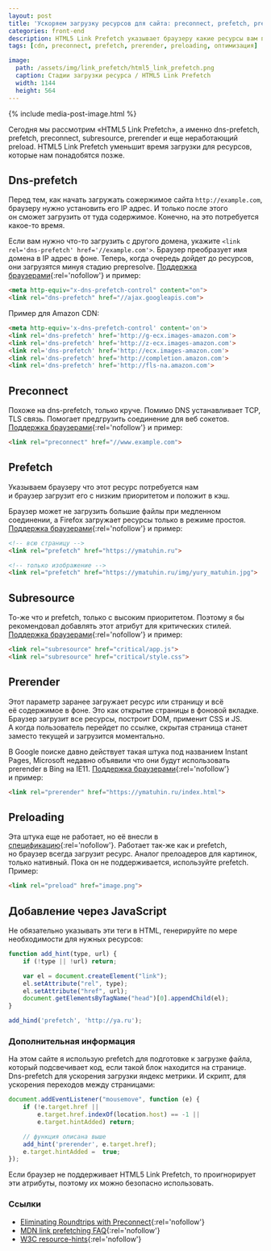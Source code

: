```yaml
---
layout: post
title: 'Ускоряем загрузку ресурсов для сайта: preconnect, prefetch, prerender, preloading…'
categories: front-end
description: HTML5 Link Prefetch указывает браузеру какие ресурсы вам понадобятся в будущем на сайте и максимально подготовит их дальнейшую загрузку.
tags: [cdn, preconnect, prefetch, prerender, preloading, оптимизация]

image:
  path: /assets/img/link_prefetch/html5_link_prefetch.png
  caption: Стадии загрузки ресурса / HTML5 Link Prefetch
  width: 1144
  height: 564
---
```


{% include media-post-image.html %}

Сегодня мы рассмотрим «HTML5 Link Prefetch», а именно dns-prefetch, prefetch, preconnect, subresource, prerender и еще неработающий preload. HTML5 Link Prefetch уменьшит время загрузки для ресурсов, которые нам понадобятся позже.



## Dns-prefetch

Перед тем, как начать загружать сожержимое сайта `http://example.com`, браузеру нужно установить его IP адрес. И только после этого он сможет загрузить от туда содержимое. Конечно, на это потребуется какое-то время.

Если вам нужно что-то загрузить с другого домена, укажите `<link rel='dns-prefetch' href='//example.com'>`. Браузер преобразует имя домена в IP адрес в фоне. Теперь, когда очередь дойдет до ресурсов, они загрузятся минуя стадию prepresolve. [Поддержка браузерами](http://caniuse.com/#search=dns-prefetch){:rel='nofollow'} и пример:

~~~html
<meta http-equiv="x-dns-prefetch-control" content="on">
<link rel="dns-prefetch" href="//ajax.googleapis.com">
~~~

Пример для Amazon CDN:

~~~html
<meta http-equiv='x-dns-prefetch-control' content='on'>
<link rel='dns-prefetch' href='http://g-ecx.images-amazon.com'>
<link rel='dns-prefetch' href='http://z-ecx.images-amazon.com'>
<link rel='dns-prefetch' href='http://ecx.images-amazon.com'>
<link rel='dns-prefetch' href='http://completion.amazon.com'>
<link rel='dns-prefetch' href='http://fls-na.amazon.com'>
~~~

## Preconnect

Похоже на dns-prefetch, только круче. Помимо DNS устанавливает TCP, TLS связь. Помогает предгрузить соединение для веб сокетов. [Поддержка браузерами](http://caniuse.com/#search=preconnect){:rel='nofollow'} и пример:

~~~html
<link rel="preconnect" href="//www.example.com">
~~~

## Prefetch

Указываем браузеру что этот ресурс потребуется нам и браузер загрузит его с низким приоритетом и положит в кэш.

Браузер может не загрузить большие файлы при медленном соединении, а Firefox загружает ресурсы только в режиме простоя. [Поддержка браузерами](http://caniuse.com/#search=prefetch){:rel='nofollow'} и пример:

~~~html
<!-- всю страницу -->
<link rel="prefetch" href="https://ymatuhin.ru">

<!-- только изображение -->
<link rel="prefetch" href="https://ymatuhin.ru/img/yury_matuhin.jpg">
~~~


## Subresource

То-же что и prefetch, только с высоким приоритетом. Поэтому я бы рекомендовал добавлять этот атрибут для критических стилей. [Поддержка браузерами](http://caniuse.com/#search=subresource){:rel='nofollow'} и пример:

~~~html
<link rel="subresource" href="critical/app.js">
<link rel="subresource" href="critical/style.css">
~~~

## Prerender

Этот параметр заранее загружает ресурс или страницу и всё её содержимое в фоне. Это как открытие страницы в фоновой вкладке. Браузер загрузит все ресурсы, построит DOM, применит CSS и JS. А когда пользователь перейдет по ссылке, скрытая страница станет заместо текущей и загрузится моментально.

В Google поиске давно действует такая штука под названием Instant Pages, Microsoft недавно объявили что они будут использовать prerender в Bing на IE11. [Поддержка браузерами](http://caniuse.com/#search=prerender){:rel='nofollow'} и пример:

~~~html
<link rel="prerender" href="https://ymatuhin.ru/index.html">
~~~

## Preloading

Эта штука еще не работает, но её внесли в [спецификацию](https://w3c.github.io/preload/){:rel='nofollow'}. Работает так-же как и prefetch, но браузер всегда загрузит ресурс. Аналог прелоадеров для картинок, только нативный. Пока он не поддерживается, используйте prefetch. Пример:

~~~html
<link rel="preload" href="image.png">
~~~

## Добавление через JavaScript

Не обязательно указывать эти теги в HTML, генерируйте по мере необходимости для нужных ресурсов:

~~~javascript
function add_hint(type, url) {
    if (!type || !url) return;

    var el = document.createElement("link");
    el.setAttribute("rel", type);
    el.setAttribute("href", url);
    document.getElementsByTagName("head")[0].appendChild(el);
}

add_hind('prefetch', 'http://ya.ru');
~~~

### Дополнительная информация
На этом сайте я использую prefetch для подготовке к загрузке файла, который подсвечивает код, если такой блок находится на странице. Dns-prefetch для ускорения загрузки яндекс метрики. И скрипт, для ускорения переходов между страницами:

~~~javascript
document.addEventListener("mousemove", function (e) {
    if (!e.target.href ||
        e.target.href.indexOf(location.host) == -1 ||
        e.target.hintAdded) return;

    // функция описана выше
    add_hint('prerender', e.target.href);
    e.target.hintAdded =  true;
});
~~~

Если браузер не поддерживает HTML5 Link Prefetch, то проигнорирует эти атрибуты, поэтому их можно безопасно использовать.

### Cсылки
* [Eliminating Roundtrips with Preconnect](https://www.igvita.com/2015/08/17/eliminating-roundtrips-with-preconnect/){:rel='nofollow'}
* [MDN link prefetching FAQ](https://developer.mozilla.org/en-US/docs/Web/HTTP/Link_prefetching_FAQ){:rel='nofollow'}
* [W3C resource-hints](http://www.w3.org/TR/resource-hints/){:rel='nofollow'}
